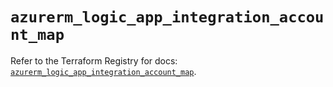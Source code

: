 # `azurerm_logic_app_integration_account_map`

Refer to the Terraform Registry for docs: [`azurerm_logic_app_integration_account_map`](https://registry.terraform.io/providers/hashicorp/azurerm/4.47.0/docs/resources/logic_app_integration_account_map).
